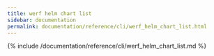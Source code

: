 ```yaml
---
title: werf helm chart list
sidebar: documentation
permalink: documentation/reference/cli/werf_helm_chart_list.html
---
```


{% include /documentation/reference/cli/werf_helm_chart_list.md %}
